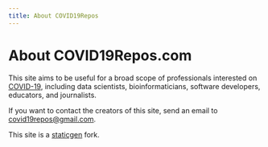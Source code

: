 ```yaml
---
title: About COVID19Repos
---
```


# About COVID19Repos.com

This site aims to be useful for a broad scope of professionals interested on [COVID-19](https://en.wikipedia.org/wiki/Coronavirus_disease_2019), including data scientists, bioinformaticians, software developers, educators, and journalists.

If you want to contact the creators of this site, send an email to [covid19repos@gmail.com](mailto:covid19repos@gmail.com?subject=[covid19repos.com]).

This site is a [staticgen](https://github.com/netlify/staticgen) fork. 